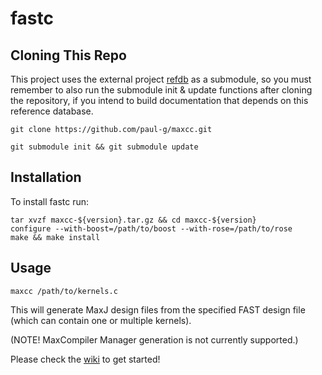 fastc
=====

Cloning This Repo
-----------------

This project uses the external project [refdb](https://github.com/paul-g/refdb) 
as a submodule, so you must remember to also run the submodule init & update functions after
cloning the repository, if you intend to build documentation  that depends on this reference database.

`git clone https://github.com/paul-g/maxcc.git`

`git submodule init && git submodule update`

Installation
------------
To install fastc run:
~~~~
tar xvzf maxcc-${version}.tar.gz && cd maxcc-${version}
configure --with-boost=/path/to/boost --with-rose=/path/to/rose
make && make install
~~~~

Usage
-----

~~~
maxcc /path/to/kernels.c
~~~

This will generate MaxJ design files from the specified FAST design file (which can contain one or multiple kernels).

(NOTE! MaxCompiler Manager generation is not currently supported.)

Please check the [wiki](https://github.com/paul-g/maxcc/wiki) to get started!
